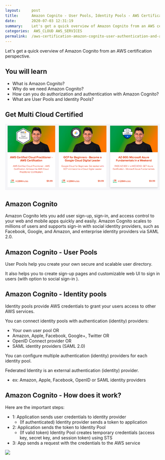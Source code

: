 ```yaml
---
layout:     post
title:      Amazon Cognito - User Pools, Identity Pools - AWS Certification Cheat Sheet
date:       2020-07-03 12:31:19
summary:    Let's get a quick overview of Amazon Cognito from an AWS certification perspective. 
categories:  AWS_CLOUD AWS_SERVICES
permalink:  /aws-certification-amazon-cognito-user-authentication-and-authorization
---
```


Let's get a quick overview of Amazon Cognito from an AWS certification perspective. 

## You will learn

- What is Amazon Cognito?
- Why do we need Amazon Cognito?
- How can you do authorization and authentication with Amazon Cognito?
- What are User Pools and Identity Pools?

## Get Multi Cloud Certified

<div>
	<p><a href="https://courses.in28minutes.com/p/3-in-1-aws-azure-and-google-cloud-beginner-certifications"><img src="/images/multi-cloud-certified.png" alt="Image" title="AWS Architect Associate Certification"></a></p>
</div>


## Amazon Cognito

Amazon Cognito lets you add user sign-up, sign-in, and access control to your web and mobile apps quickly and easily. Amazon Cognito scales to millions of users and supports sign-in with social identity providers, such as Facebook, Google, and Amazon, and enterprise identity providers via SAML 2.0.

## Amazon Cognito - User Pools

User Pools help you create your own secure and scalable user directory.

It also helps you to create sign-up pages and customizable web UI to sign in users (with option to social sign-in ).

## Amazon Cognito - Identity pools

Identity pools provide AWS credentials to grant your users access to other AWS services.

You can connect identity pools with authentication (identity) providers:
- Your own user pool OR
- Amazon, Apple, Facebook, Google+, Twitter OR
- OpenID Connect provider OR
- SAML identity providers (SAML 2.0)

You can configure multiple authentication (identity) providers for each identity pool.

Federated Identity is an external authentication (identity) provider.
- ex: Amazon, Apple, Facebook, OpenID or SAML identity providers
	

## Amazon Cognito - How does it work?

Here are the important steps:
- 1: Application sends user credentials to identity provider
	- (If authenticated) Identity provider sends a token to application
- 2: Application sends the token to Identity Pool
	- (If valid token) Identity Pool creates temporary credentials (access key, secret key, and session token) using STS
- 3: App sends a request with the credentials to the AWS service

![](/images/aws/03-serverless/05-cognito.png)
